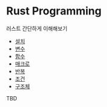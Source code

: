 # Rust Programming

러스트 간단하게 이해해보기

- [설치](./docs/install.md)
- [변수](./docs/variables.md)
- [함수](./docs/functions.md)
- [매크로](./docs/macro.md)
- [반복](./docs/loop.md)
- [조건](./docs/match.md)
- [구조체](./docs/structure.md)

TBD
